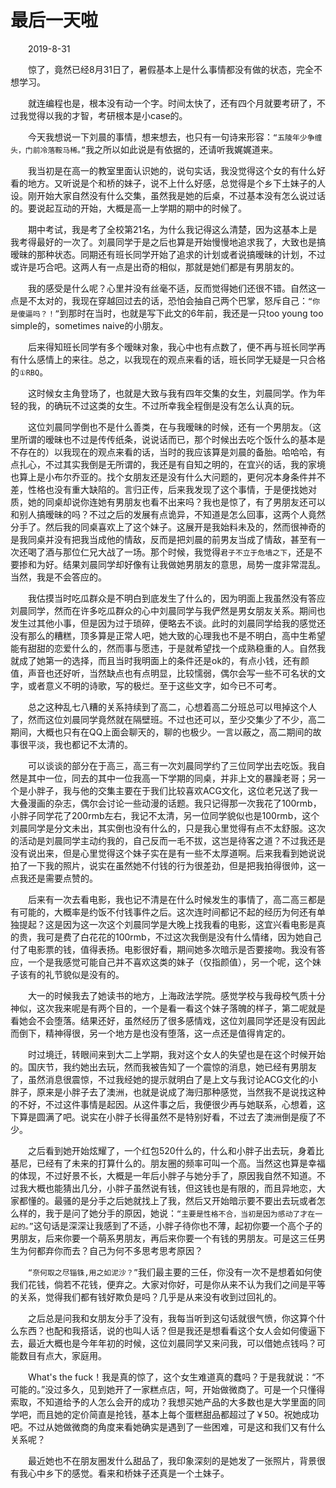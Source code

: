 # 最后一天啦

&emsp;&emsp;2019-8-31

&emsp;&emsp;惊了，竟然已经8月31日了，暑假基本上是什么事情都没有做的状态，完全不想学习。

&emsp;&emsp;就连编程也是，根本没有动一个字。时间太快了，还有四个月就要考研了，不过我觉得以我的才智，考研根本是小case的。

&emsp;&emsp;今天我想说一下刘晨的事情，想来想去，也只有一句诗来形容：`“五陵年少争缠头，门前冷落鞍马稀。”`我之所以如此说是有依据的，还请听我娓娓道来。

&emsp;&emsp;我当初是在高一的教室里面认识她的，说句实话，我没觉得这个女的有什么好看的地方。又听说是个和桥的妹子，说不上什么好感，总觉得是个乡下土妹子的人设。刚开始大家自然没有什么交集，虽然我是她的后桌，不过基本没有怎么说过话的。要说起互动的开始，大概是高一上学期的期中的时候了。

&emsp;&emsp;期中考试，我是考了全校第21名，为什么我记得这么清楚，因为这基本上是我考得最好的一次了。刘晨同学于是之后也算是开始慢慢地追求我了，大致也是搞暧昧的那种状态。同期还有班长同学开始了追求的计划或者说搞暧昧的计划，不过或许是巧合吧。这两人有一点是出奇的相似，那就是她们都是有男朋友的。

&emsp;&emsp;我的感受是什么呢？心里并没有丝毫不适，反而觉得她们还很不错。自然这一点是不太对的，我现在穿越回过去的话，恐怕会抽自己两个巴掌，怒斥自己：`“你是傻逼吗？！”`到那时在当时，也就是写下此文的6年前，我还是一只too young too simple的，sometimes naive的小朋友。

&emsp;&emsp;后来得知班长同学有多个暧昧对象，我心中也有点数了，便不再与班长同学再有什么感情上的来往。总之，以我现在的观点来看的话，班长同学无疑是一只合格的`①RBQ`。

&emsp;&emsp;这时候女主角登场了，也就是大致与我有四年交集的女生，刘晨同学。作为年轻的我，的确玩不过这类的女生。不过所幸我全程倒是没有怎么认真的玩。

&emsp;&emsp;这位刘晨同学倒也不是什么善类，在与我暧昧的时候，还有一个男朋友。（这里所谓的暧昧也不过是传传纸条，说说话而已，那个时候出去吃个饭什么的基本是不存在的）以我现在的观点来看的话，当时的我应该算是刘晨的备胎。哈哈哈，有点扎心，不过其实我倒是无所谓的，我还是有自知之明的，在宜兴的话，我的家境也算上是小布尔乔亚的。找个女朋友还是没有什么大问题的，更何况本身条件并不差，性格也没有重大缺陷的。言归正传，后来我发现了这个事情，于是便找她对质，她的同桌却说你连她有男朋友也看不出来吗？我也是惊了，有了男朋友还可以和别人搞暧昧的吗？不过之后的发展有点诡异，不知道是怎么回事，这两个人竟然分手了。然后我的同桌喜欢上了这个妹子。这展开是我始料未及的，然而很神奇的是我同桌并没有把我当成他的情敌，反而是把刘晨的前男友当成了情敌，甚至有一次还喝了酒与那位仁兄大战了一场。那个时候，我觉得`君子不立于危墙之下`，还是不要掺和为好。结果刘晨同学却好像有让我做她男朋友的意思，局势一度非常混乱。当然，我是不会答应的。

&emsp;&emsp;我估摸当时吃瓜群众是不明白到底发生了什么的，因为明面上我虽然没有答应刘晨同学，然而在许多吃瓜群众的心中刘晨同学与我俨然是男女朋友关系。期间也发生过其他小事，但是因为过于琐碎，便略去不谈。此时的刘晨同学给我的感觉还没有那么的糟糕，顶多算是正常人吧，她大致的心理我也不是不明白，高中生希望能有甜甜的恋爱什么的，然而事与愿违，于是就希望找一个成熟稳重的人。自然我就成了她第一的选择，而且当时我明面上的条件还是ok的，有点小钱，还有颜值，声音也还好听，当然缺点也有点明显，比较懦弱，偶尔会写一些不可名状的文字，或者意义不明的诗歌，写的极烂。至于这些文字，如今已不可考。

&emsp;&emsp;总之这种乱七八糟的关系持续到了高二，心想着高二分班总可以甩掉这个人了，然而这位刘晨同学竟然就在隔壁班。不过也还可以，至少交集少了不少，高二期间，大概也只有在QQ上面会聊天的，聊的也极少。一言以蔽之，高二期间的故事很平淡，我也都记不太清的。

&emsp;&emsp;可以谈谈的部分在于高三，高三有一次刘晨同学约了三位同学出去吃饭。我自然是其中一位，同去的其中一位我高一下学期的同桌，并非上文的暴躁老哥；另一个是小胖子，我与他的交集主要在于我们比较喜欢ACG文化，这位老兄送了我一大叠漫画的杂志，偶尔会讨论一些动漫的话题。我只记得那一次我花了100rmb，小胖子同学花了200rmb左右，我记不太清，另一位同学貌似也是100rmb，这个刘晨同学是分文未出，其实倒也没有什么的，只是我心里觉得有点不太舒服。这次的活动是刘晨同学主动约我的，自己反而一毛不拔，这岂是待客之道？不过我还是没有说出来，但是心里觉得这个妹子实在是有一些不太厚道啊。后来我看到她说说拍了一下我的照片，说实在虽然她不付钱的行为很差劲，但是把我拍得很帅，这一点我还是需要点赞的。

&emsp;&emsp;后来有一次去看电影，我也记不清是在什么时候发生的事情了，高二高三都是有可能的，大概率是约饭不付钱事件之后。这次连时间都记不起的经历为何还有单独提起？这是因为这一次这个刘晨同学是大晚上找我看的电影，这宜兴看电影是真的贵，我可是费了白花花的100rmb，不过这次我倒是没有什么情绪，因为她自己付了电影票的钱，值得表扬。电影很好看，期间她多次暗示是否要接吻。我没有答应，一个是我感觉可能自己并不喜欢这类的妹子（仅指颜值），另一个呢，这个妹子该有的礼节貌似是没有的。

&emsp;&emsp;大一的时候我去了她读书的地方，上海政法学院。感觉学校与我母校气质十分神似，这次我来呢是有两个目的，一个是看一看这个妹子落魄的样子，第二呢就是看她会不会堕落。结果还好，虽然经历了很多感情戏，这位刘晨同学还是没有因此而倒下，精神得很，另一个地方是也没有堕落，这一点还是值得肯定的。

&emsp;&emsp;时过境迁，转眼间来到大二上学期，我对这个女人的失望也是在这个时候开始的。国庆节，我约她出去玩，然而我被告知了一个震惊的消息，她已经有男朋友了，虽然消息很震惊，不过我经她的提示就明白了是上文与我讨论ACG文化的小胖子，原来是小胖子去了澳洲，也就是说成了海归那种感觉，当然我不是说找这种的不好，不过这件事情是起因。从这件事之后，我便很少再与她联系，心想着，这下算是圆满了吧。说实在小胖子长得虽然不是特别好看，不过去了澳洲倒是瘦了不少。

&emsp;&emsp;之后看到她开始炫耀了，一个红包520什么的，什么和小胖子出去玩，身着比基尼，已经有了未来的打算什么的。朋友圈的频率可叫一个高。当然这也算是幸福的体现，不过好景不长，大概是一年后小胖子与她分手了，原因我自然不知道。不过我大概也能猜出几分，小胖子虽然说有钱，但这钱也是有限的，而且异地恋，大家都懂的。最骚的是分手之后她就找上了我，然后又开始暗示要不要出去玩或者怎么样的，我于是问了她分手的原因，她说：`“主要是性格不合，当初是因为感动了才在一起的。”`这句话是深深让我感到了不适，小胖子待你也不薄，起初你要一个高个子的男朋友，后来你要一个萌系男朋友，再后来你要一个有钱的男朋友。可是这三任男生为何都弃你而去？自己为何不多思考思考原因？

&emsp;&emsp;`“奈何取之尽锱铢,用之如泥沙？”`我们最主要的三任，你没有一次不是想着如何使我们花钱，倘若不花钱，便弃之。大家对你好，可是你从来不认为我们之间是平等的关系，觉得我们都有钱好欺负是吗？几乎是从来没有收到过回礼的。

&emsp;&emsp;之后总是问我和女朋友分手了没有，我每当听到这句话就很气愤，你这算个什么东西？也配和我搭话，说的也叫人话？但是我还是想看看这个女人会如何傻逼下去，最近大概也是今年年初的时候，这位刘晨同学又来问我，可以借她点钱吗？可能数目有点大，家庭用。

&emsp;&emsp;What's the fuck！我是真的惊了，这个女生难道真的蠢吗？于是我就说：“不可能的。”没过多久，见到她开了一家糕点店，呵，开始做微商了。可是一个只懂得索取，不知道给予的人怎么会开的成功？我想买她产品的大多数也是大学里面的同学吧，而且她的定价简直是抢钱，基本上每个蛋糕甜品都超过了￥50。祝她成功吧。不过从她做微商的角度来看她确实是遇到了一些困难，可是这和我们又有什么关系呢？

&emsp;&emsp;最近她也不在朋友圈发什么甜品了，我印象深刻的是她发了一张照片，背景很有我心中乡下的感觉。看来和桥妹子还真是一个土妹子。
